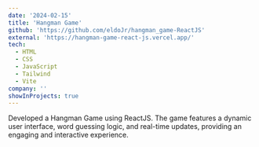 ```yaml
---
date: '2024-02-15'
title: 'Hangman Game'
github: 'https://github.com/eldoJr/hangman_game-ReactJS'
external: 'https://hangman-game-react-js.vercel.app/'
tech:
  - HTML
  - CSS
  - JavaScript
  - Tailwind
  - Vite
company: ''
showInProjects: true
---
```


Developed a Hangman Game using ReactJS. The game features a dynamic user interface, word guessing logic, and real-time updates, providing an engaging and interactive experience.
